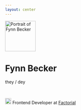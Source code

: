 ```yaml
---
layout: center
---
```


<img
  src="/portrait.webp"
  alt="Portrait of Fynn Becker"
  class="absolute -mt-4 -ml-36 rounded-full"
  width="100"
  height="100"
/>

# Fynn Becker

they / dey

<br>

<v-click>

<img src="/factorial.svg" width="20" class="float-left -mt-0.5 mr-3.5"> Frontend Developer at [Factorial](https://www.factorial.io/)

</v-click>

<!--
* Factorial is hiring
 -->
